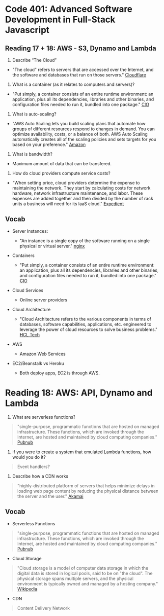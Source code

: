 # Code 401: Advanced Software Development in Full-Stack Javascript

## Reading 17 + 18: AWS - S3, Dynamo and Lambda

1. Describe “The Cloud”

- "The cloud" refers to servers that are accessed over the Internet, and the software and databases that run on those servers." [Cloudflare](https://www.cloudflare.com/learning/cloud/what-is-the-cloud/#:~:text=%22The%20cloud%22%20refers%20to%20servers,that%20run%20on%20those%20servers.&text=By%20using%20cloud%20computing%2C%20users,applications%20on%20their%20own%20machines)

1. What is a container (as it relates to computers and servers)?

- "Put simply, a container consists of an entire runtime environment: an application, plus all its dependencies, libraries and other binaries, and configuration files needed to run it, bundled into one package." [CIO](https://www.cio.com/article/2924995/what-are-containers-and-why-do-you-need-them.html#:~:text=Put%20simply%2C%20a%20container%20consists,it%2C%20bundled%20into%20one%20package)

1. What is auto-scaling?

- "AWS Auto Scaling lets you build scaling plans that automate how groups of different resources respond to changes in demand. You can optimize availability, costs, or a balance of both. AWS Auto Scaling automatically creates all of the scaling policies and sets targets for you based on your preference." [Amazon](https://aws.amazon.com/autoscaling/#:~:text=AWS%20Auto%20Scaling%20lets%20you%20build%20scaling%20plans%20that%20automate,you%20based%20on%20your%20preference)

1. What is bandwidth?

- Maximum amount of data that can be transfered.

1. How do cloud providers compute service costs?

- "When setting price, cloud providers determine the expense to maintaining the network. They start by calculating costs for network hardware, network infrastructure maintenance, and labor. These expenses are added together and then divided by the number of rack units a business will need for its IaaS cloud." [Expedient](https://expedient.com/knowledgebase/blog/2015-05-01-how-the-cost-of-cloud-computing-is-calculated/#:~:text=When%20setting%20price%2C%20cloud%20providers,need%20for%20its%20IaaS%20cloud)

## Vocab

- Server Instances:

  - "An instance is a single copy of the software running on a single physical or virtual server." [nginx](https://www.nginx.com/faq/what-is-an-instance/)

- Containers

  - "Put simply, a container consists of an entire runtime environment: an application, plus all its dependencies, libraries and other binaries, and configuration files needed to run it, bundled into one package." [CIO](https://www.cio.com/article/2924995/what-are-containers-and-why-do-you-need-them.html#:~:text=Put%20simply%2C%20a%20container%20consists,it%2C%20bundled%20into%20one%20package)

- Cloud Services

  - Online server providers

- Cloud Architecture

  - "Cloud Architecture refers to the various components in terms of databases, software capabilities, applications, etc. engineered to leverage the power of cloud resources to solve business problems." [HCL Tech](https://www.hcltech.com/technology-qa/what-is-cloud-architecture#:~:text=Cloud%20Architecture%20refers%20to%20the,as%20the%20relationships%20between%20them.&text=Cloud%20resources,-Software%20components%20and)

- AWS

  - Amazon Web Services

- EC2/Beanstalk vs Heroku

  - Both deploy apps, EC2 is through AWS.

# Reading 18: AWS: API, Dynamo and Lambda

1. What are serverless functions?

  > "single-purpose, programmatic functions that are hosted on managed infrastructure. These functions, which are invoked through the Internet, are hosted and maintained by cloud computing companies." [Pubnub](https://www.pubnub.com/blog/what-is-a-serverless-function/)

1. If you were to create a system that emulated Lambda functions, how would you do it?

> Event handlers? 

1. Describe how a CDN works

> "highly-distributed platform of servers that helps minimize delays in loading web page content by reducing the physical distance between the server and the user." [Akamai](https://www.akamai.com/us/en/cdn/what-is-a-cdn.jsp)

## Vocab

- Serverless Functions

> "single-purpose, programmatic functions that are hosted on managed infrastructure. These functions, which are invoked through the Internet, are hosted and maintained by cloud computing companies." [Pubnub](https://www.pubnub.com/blog/what-is-a-serverless-function/)

- Cloud Storage

> "Cloud storage is a model of computer data storage in which the digital data is stored in logical pools, said to be on "the cloud". The physical storage spans multiple servers, and the physical environment is typically owned and managed by a hosting company." [Wikipedia](https://en.wikipedia.org/wiki/Cloud_storage)

- CDN

> Content Delivery Network